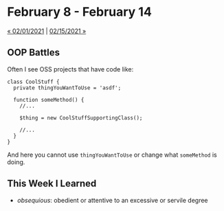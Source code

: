 # February 8 - February 14

[« 02/01/2021](0201.md) | [02/15/2021 »](0215.md)

## OOP Battles

Often I see OSS projects that have code like:

```
class CoolStuff {
  private thingYouWantToUse = 'asdf';

  function someMethod() {
    //...

    $thing = new CoolStuffSupportingClass();

    //...
  }
}
```

And here you cannot use `thingYouWantToUse` or change what `someMethod` is doing.

## This Week I Learned

- *obsequious*: obedient or attentive to an excessive or servile degree
